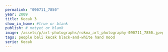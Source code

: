 ```yaml
---
permalink: "090711_7850"
year: 2009
title: Kecak 3
show_in_home: #true or blank
publish: # notyet or blank
image: /assets/p/art-photographs/rokma_art_photography-090711_7850.jpeg
tags: people bali kecak black-and-white hand mood
serie: Kecak
---
```

